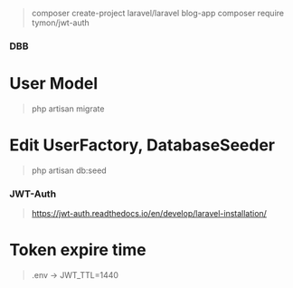 > composer create-project laravel/laravel blog-app
> composer require tymon/jwt-auth

### DBB

# User Model

> php artisan migrate

# Edit UserFactory, DatabaseSeeder

> php artisan db:seed

### JWT-Auth

> https://jwt-auth.readthedocs.io/en/develop/laravel-installation/

# Token expire time

> .env -> JWT_TTL=1440
